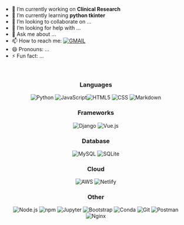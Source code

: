 

- 🔭 I’m currently working on **Clinical Research**
- 🌱 I’m currently learning **python tkinter**
- 👯 I’m looking to collaborate on ...
- 🤔 I’m looking for help with ...
- 💬 Ask me about ...
- 📫 How to reach me: [![GMAIL](https://img.shields.io/badge/Gmail-D14836?style=for-the-badge&logo=gmail&logoColor=white)](songyoung.officail@gmail.com)
- 😄 Pronouns: ...
- ⚡ Fun fact: ...

<br>



<h3 style="text-align: center;">Languages</h3>

<p style="text-align: center;"> <img alt="Python" src="https://img.shields.io/badge/python%20-%2314354C.svg?&style=for-the-badge&logo=python&logoColor=white"/> <img alt="JavaScript" src="https://img.shields.io/badge/JavaScript-F7DF1E?style=for-the-badge&logo=javascript&logoColor=black"><img alt="HTML5" src="https://img.shields.io/badge/html5%20-%23E34F26.svg?&style=for-the-badge&logo=html5&logoColor=white"/> <img alt="CSS" src="https://img.shields.io/badge/CSS-239120?&style=for-the-badge&logo=css3&logoColor=white" /> <img alt="Markdown" src="https://img.shields.io/badge/markdown-%23000000.svg?&style=for-the-badge&logo=markdown&logoColor=white"/></p>

<h3 style="text-align: center;">Frameworks</h3>

<p style="text-align: center;"><img alt="Django" src="https://img.shields.io/badge/django%20-%23092E20.svg?&style=for-the-badge&logo=django&logoColor=white"/> <img alt="Vue.js" src="	https://img.shields.io/badge/Vue.js-35495E?style=for-the-badge&logo=vuedotjs&logoColor=4FC08D"/></p>

<h3 style="text-align: center;">Database</h3>

<p style="text-align: center;"><img alt="MySQL" src="https://img.shields.io/badge/MySQL-00000F?style=for-the-badge&logo=mysql&logoColor=white"/> <img alt="SQLite" src="	https://img.shields.io/badge/SQLite-07405E?style=for-the-badge&logo=sqlite&logoColor=white"/></p>

<h3 style="text-align: center;">Cloud</h3>

<p style="text-align: center;"><img alt="AWS" src="	https://img.shields.io/badge/Amazon_AWS-232F3E?style=for-the-badge&logo=amazon-aws&logoColor=white"/> <img alt="Netlify" src="https://img.shields.io/badge/Netlify-00C7B7?style=for-the-badge&logo=netlify&logoColor=white" /> </p>

<h3 style="text-align: center;">Other</h3>

<p style="text-align: center;"> <img alt="Node.js" src="	https://img.shields.io/badge/Node.js-339933?style=for-the-badge&logo=nodedotjs&logoColor=white" /> <img alt="npm" src="https://img.shields.io/badge/npm-CB3837?style=for-the-badge&logo=npm&logoColor=white" /> <img alt="Jupyter" src="https://img.shields.io/badge/Jupyter-F37626.svg?&style=for-the-badge&logo=Jupyter&logoColor=white" /> <img alt="Bootstrap" src="https://img.shields.io/badge/Bootstrap-563D7C?style=for-the-badge&logo=bootstrap&logoColor=white" /> <img alt="Conda" src="https://img.shields.io/badge/conda-342B029.svg?&style=for-the-badge&logo=anaconda&logoColor=white" /> <img alt="Git" src="https://img.shields.io/badge/git%20-%23F05033.svg?&style=for-the-badge&logo=git&logoColor=white"/> <img alt="Postman" src="https://img.shields.io/badge/Postman-FF6C37?style=for-the-badge&logo=Postman&logoColor=white" /> <img alt="Nginx" src="	https://img.shields.io/badge/Nginx-009639?style=for-the-badge&logo=nginx&logoColor=white" /></p>



<!--

<center><img src="https://github-readme-stats.vercel.app/api?username=SongArtish" width="1000" height="200"></center>

-->